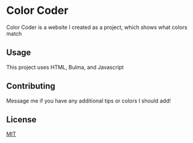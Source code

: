 # Color Coder

Color Coder is a website I created as a project, which shows what colors match


## Usage

This project uses HTML, Bulma, and Javascript

## Contributing

Message me if you have any additional tips or colors I should add!

## License

[MIT](https://choosealicense.com/licenses/mit/)